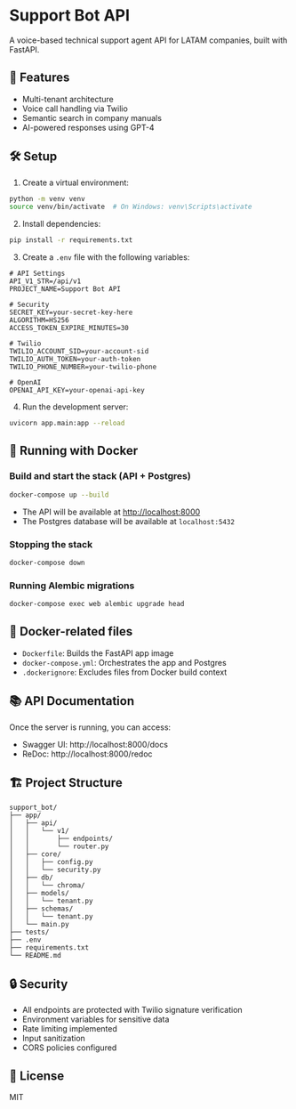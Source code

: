 # Support Bot API

A voice-based technical support agent API for LATAM companies, built with FastAPI.

## 🚀 Features

- Multi-tenant architecture
- Voice call handling via Twilio
- Semantic search in company manuals
- AI-powered responses using GPT-4

## 🛠️ Setup

1. Create a virtual environment:
```bash
python -m venv venv
source venv/bin/activate  # On Windows: venv\Scripts\activate
```

2. Install dependencies:
```bash
pip install -r requirements.txt
```

3. Create a `.env` file with the following variables:
```env
# API Settings
API_V1_STR=/api/v1
PROJECT_NAME=Support Bot API

# Security
SECRET_KEY=your-secret-key-here
ALGORITHM=HS256
ACCESS_TOKEN_EXPIRE_MINUTES=30

# Twilio
TWILIO_ACCOUNT_SID=your-account-sid
TWILIO_AUTH_TOKEN=your-auth-token
TWILIO_PHONE_NUMBER=your-twilio-phone

# OpenAI
OPENAI_API_KEY=your-openai-api-key
```

4. Run the development server:
```bash
uvicorn app.main:app --reload
```

## 🚀 Running with Docker

### Build and start the stack (API + Postgres)

```bash
docker-compose up --build
```

- The API will be available at [http://localhost:8000](http://localhost:8000)
- The Postgres database will be available at `localhost:5432`

### Stopping the stack

```bash
docker-compose down
```

### Running Alembic migrations

```bash
docker-compose exec web alembic upgrade head
```

## 🐳 Docker-related files
- `Dockerfile`: Builds the FastAPI app image
- `docker-compose.yml`: Orchestrates the app and Postgres
- `.dockerignore`: Excludes files from Docker build context

## 📚 API Documentation

Once the server is running, you can access:
- Swagger UI: http://localhost:8000/docs
- ReDoc: http://localhost:8000/redoc

## 🏗️ Project Structure

```
support_bot/
├── app/
│   ├── api/
│   │   └── v1/
│   │       ├── endpoints/
│   │       └── router.py
│   ├── core/
│   │   ├── config.py
│   │   └── security.py
│   ├── db/
│   │   └── chroma/
│   ├── models/
│   │   └── tenant.py
│   ├── schemas/
│   │   └── tenant.py
│   └── main.py
├── tests/
├── .env
├── requirements.txt
└── README.md
```

## 🔒 Security

- All endpoints are protected with Twilio signature verification
- Environment variables for sensitive data
- Rate limiting implemented
- Input sanitization
- CORS policies configured

## 📝 License

MIT 